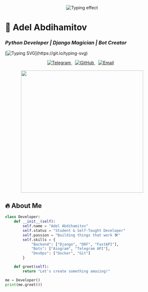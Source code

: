 <div align="center">
  <img src="https://readme-typing-svg.demolab.com?font=Fira+Code&size=30&duration=3000&pause=500&color=22F7A7&width=550&lines=print(%22Hiring+Adel+%3D%3D%3D+Best+Decision%22)" alt="Typing effect">
</div>

# 🚀 **Adel Abdihamitov**

### *Python Developer | Django Magician | Bot Creator*

[![Typing SVG](https://readme-typing-svg.demolab.com?font=Fira+Code\&pause=1000\&color=22F7A7\&width=435\&lines=Hello+World!;Python+%7C+Django+%7C+Aiogram;Docker+%7C+PostgreSQL;Open+for+collaboration!)](https://git.io/typing-svg)

<div align="center">
  <a href="https://t.me/abd1ham1tov" style="margin-right: 10px;">
    <img src="https://img.shields.io/badge/Telegram-2CA5E0?style=for-the-badge&logo=telegram&logoColor=white" alt="Telegram">
  </a>
  <a href="https://github.com/Adel-12-ai" style="margin-right: 10px;">
    <img src="https://img.shields.io/badge/GitHub-181717?style=for-the-badge&logo=github&logoColor=white" alt="GitHub">
  </a>
  <a href="mailto:abdihamitov2008adel@gmail.com" style="margin-right: 10px;">
    <img src="https://img.shields.io/badge/Email-EA4335?style=for-the-badge&logo=gmail&logoColor=white" alt="Email">
  </a>
</div>

<br>

<div align="center">
  <img src="https://media.giphy.com/media/v1.Y2lkPTc5MGI3NjExcDk0bGJtOGVjY2VxYjB6Y2V5Z2V6Z2JjZ3R4aG5xZ2NqYzB1eWZ0biZlcD12MV9pbnRlcm5hbF9naWZfYnlfaWQmY3Q9Zw/qgQUggAC3Pfv687qPC/giphy.gif" width="400">
</div>

## 🔥 **About Me**

```python
class Developer:
    def __init__(self):
        self.name = "Adel Abdihamitov"
        self.status = "Student & Self-Taught Developer"
        self.passion = "Building things that work 🛠️"
        self.skills = {
            "Backend": ["Django", "DRF", "FastAPI"],
            "Bots": ["Aiogram", "Telegram API"],
            "DevOps": ["Docker", "Git"]
        }

    def greet(self):
        return "Let's create something amazing!"

me = Developer()
print(me.greet())

